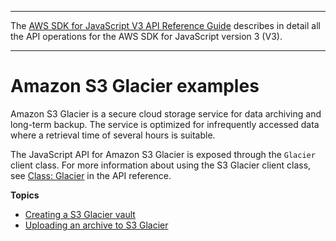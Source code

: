 --------

 The [AWS SDK for JavaScript V3 API Reference Guide](https://docs.aws.amazon.com/AWSJavaScriptSDK/v3/latest/index.html) describes in detail all the API operations for the AWS SDK for JavaScript version 3 \(V3\)\. 

--------

# Amazon S3 Glacier examples<a name="glacier-examples"></a>

Amazon S3 Glacier is a secure cloud storage service for data archiving and long\-term backup\. The service is optimized for infrequently accessed data where a retrieval time of several hours is suitable\.



The JavaScript API for Amazon S3 Glacier is exposed through the `Glacier` client class\. For more information about using the S3 Glacier client class, see [Class: Glacier](https://docs.aws.amazon.com/AWSJavaScriptSDK/v3/latest/clients/client-glacier/classes/glacier.html) in the API reference\.

**Topics**
+ [Creating a S3 Glacier vault](glacier-example-creating-a-vault.md)
+ [Uploading an archive to S3 Glacier](glacier-example-uploadarchive.md)